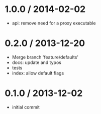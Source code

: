 
1.0.0 / 2014-02-02
==================

 * api: remove need for a proxy executable

0.2.0 / 2013-12-20 
==================

 * Merge branch 'feature/defaults'
 * docs: update and typos
 * tests
 * index: allow default flags

0.1.0 / 2013-12-02 
==================

 * initial commit
